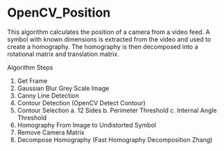# OpenCV_Position
This algorithm calculates the position of a camera from a video feed.
A symbol with known dimensions is extracted from the video and used to create a homography.
The homography is then decomposed into a rotational matrix and translation matrix. 

Algorithm Steps
   1. Get Frame
   2. Gaussian Blur Grey Scale Image
   3. Canny Line Detection
   4. Contour Detection (OpenCV Detect Contour)
   5. Contour Selection 
      a. 12 Sides
      b. Perimeter Threshold 
      c. Internal Angle Threshold 
   6. Homography From Image to Undistorted Symbol 
   7. Remove Camera Matrix
   8. Decompose Homography (Fast Homography Decomposition Zhang)
